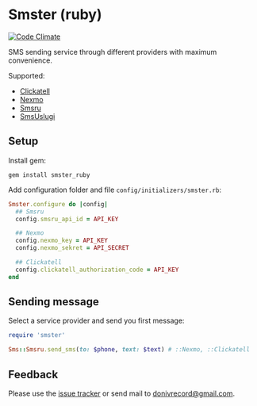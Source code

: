 # Smster (ruby)
[![Code Climate](https://codeclimate.com/github/IlyaDonskikh/smster_ruby/badges/gpa.svg)](https://codeclimate.com/github/IlyaDonskikh/smster_ruby)

SMS sending service through different providers with maximum convenience.

Supported:
* [Clickatell](https://www.clickatell.com/)
* [Nexmo](https://www.nexmo.com/)
* [Smsru](http://sms.ru/)
* [SmsUslugi](http://sms-uslugi.ru/)

## Setup

Install gem:

```gem install smster_ruby```

Add configuration folder and file ```config/initializers/smster.rb```:

```ruby
Smster.configure do |config|
  ## Smsru
  config.smsru_api_id = API_KEY

  ## Nexmo
  config.nexmo_key = API_KEY
  config.nexmo_sekret = API_SECRET

  ## Clickatell
  config.clickatell_authorization_code = API_KEY
end
```

## Sending message

Select a service provider and send you first message:

```ruby
require 'smster'

Sms::Smsru.send_sms(to: $phone, text: $text) # ::Nexmo, ::Clickatell
```

## Feedback

Please use the [issue tracker](https://github.com/IlyaDonskikh/smster_ruby/issues) or send mail to [donivrecord@gmail.com](mailto:donivrecord@gmail.com).

